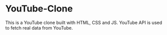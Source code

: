# YouTube-Clone
This is a YouTube clone built with HTML, CSS and JS. YouTube API is used to fetch real data from YouTube.
